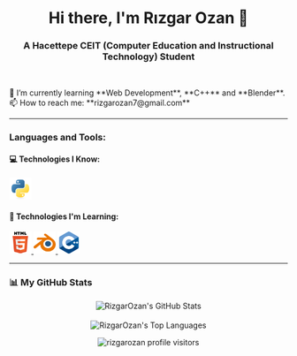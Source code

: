 <h1 align="center">Hi there, I'm Rızgar Ozan 👋</h1>
<h3 align="center">A Hacettepe CEIT (Computer Education and Instructional Technology) Student</h3>

<br>

<p align="left"> 
  🌱 I’m currently learning **Web Development**, **C++** and **Blender**. <br>
  📫 How to reach me: **rizgarozan7@gmail.com**
</p>

<hr>

<h3 align="left">Languages and Tools:</h3>

<h4>💻 Technologies I Know:</h4>
<p align="left">
  <a href="https://www.python.org" target="_blank" rel="noreferrer"> 
    <img src="https://raw.githubusercontent.com/devicons/devicon/master/icons/python/python-original.svg" alt="python" width="40" height="40"/> 
  </a>
</p>

<h4>🌱 Technologies I'm Learning:</h4>
<p align="left"> 
  <a href="https://www.w3.org/html/" target="_blank" rel="noreferrer"> 
    <img src="https://raw.githubusercontent.com/devicons/devicon/master/icons/html5/html5-original-wordmark.svg" alt="html5" width="40" height="40"/> 
  </a> 
  <a href="https://www.blender.org/" target="_blank" rel="noreferrer"> 
    <img src="https://raw.githubusercontent.com/devicons/devicon/master/icons/blender/blender-original.svg" alt="blender" width="40" height="40"/> 
  </a>
  <a href="https://isocpp.org/" target="_blank" rel="noreferrer"> 
    <img src="https://raw.githubusercontent.com/devicons/devicon/master/icons/cplusplus/cplusplus-original.svg" alt="cplusplus" width="40" height="40"/> 
  </a> 
</p>

<hr>

<h3>📊 My GitHub Stats</h3>
<p align="center">
  <img align="center" src="https://github-readme-stats.vercel.app/api?username=RizgarOzan&show_icons=true&theme=radical" alt="RizgarOzan's GitHub Stats" />
  <br><br>
  <img align="center" src="https://github-readme-stats.vercel.app/api/top-langs?username=RizgarOzan&show_icons=true&layout=compact&theme=radical" alt="RizgarOzan's Top Languages" />
</p>

<p align="center"> 
  <img src="https://komarev.com/ghpvc/?username=RizgarOzan&label=Profile%20Visitors&color=0e75b6&style=flat" alt="rizgarozan profile visitors" /> 
</p>
